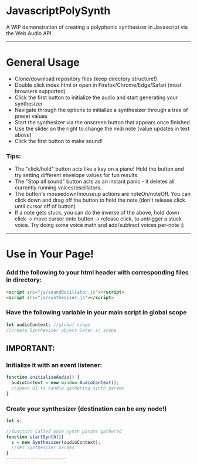 # JavascriptPolySynth
A WIP demonstration of creating a polyphonic synthesizer in Javascript via the Web Audio API

-----------------------
# General Usage
* Clone/download repository files (keep directory structure!)
* Double click index.html or open in Firefox/Chrome/Edge/Safari (most browsers supported)
* Click the first button to initialize the audio and start generating your synthesizer
* Navigate through the options to initialize a synthesizer through a tree of preset values
* Start the synthesizer via the onscreen button that appears once finished
* Use the slider on the right to change the midi note (value updates in text above)
* Click the first button to make sound!

### Tips:
* The "click/hold" button acts like a key on a piano! Hold the button and try setting different envelope values for fun results.
* The "Stop all sound" button acts as an instant panic - it deletes all currently running voices/oscillators.
* The button's mousedown/mouseup actions are noteOn/noteOff. You can click down and drag off the button to hold the note (don't release click until cursor off of button)
* If a note gets stuck, you can do the inverse of the above, hold down click -> move cursor onto button -> release click, to untrigger a stuck voice. Try doing some voice math and add/subtract voices per-note :)
-----------------------
# Use in Your Page!

### Add the following to your html header with corresponding files in directory:
```html
<script src="js/soundOscillator.js"></script>
<script src="js/synthesizer.js"></script>
```

### Have the following variable in your main script in global scope
```js
let audioContext; //global scope
//create Synthesizer object later in scope
```

## IMPORTANT:
### Initialize it with an event listener:
```js
function initializeAudio() {
  audioContext = new window.AudioContext();
  //spawn UI to handle gathering synth params
}
```

### Create your synthesizer (destination can be any node!)
```js
let s;

//function called once synth params gathered
function startSynth(){
  s = new Synthesizer(audioContext);
  //set Synthesizer params
}
-----------------------

